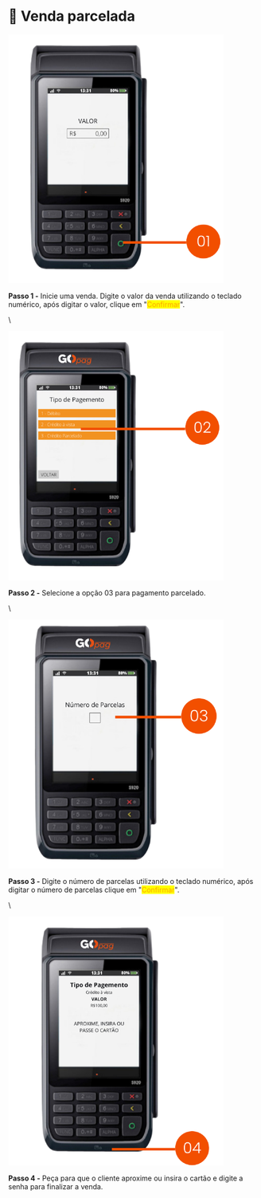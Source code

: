 # 💸 Venda parcelada

![maquininha\_parcelar\_venda\_1](../../assets/prints/maquininha_parcelar_venda_1.png)

**Passo 1 -** Inicie uma venda. Digite o valor da venda utilizando o teclado numérico, após digitar o valor, clique em "<mark style="color:orange;">Confirmar</mark>".

\


![maquininha\_parcelar\_venda\_2](../../assets/prints/maquininha_parcelar_venda_2.png)

**Passo 2 -** Selecione a opção 03 para pagamento parcelado.

\


![maquininha\_parcelar\_venda\_3](../../assets/prints/maquininha_parcelar_venda_3.png)

**Passo 3 -** Digite o número de parcelas utilizando o teclado numérico, após digitar o número de parcelas clique em "<mark style="color:orange;">Confirmar</mark>".

\


![maquininha\_parcelar\_venda\_4](../../assets/prints/maquininha_parcelar_venda_4.png)

**Passo 4 -** Peça para que o cliente aproxime ou insira o cartão e digite a senha para finalizar a venda.
